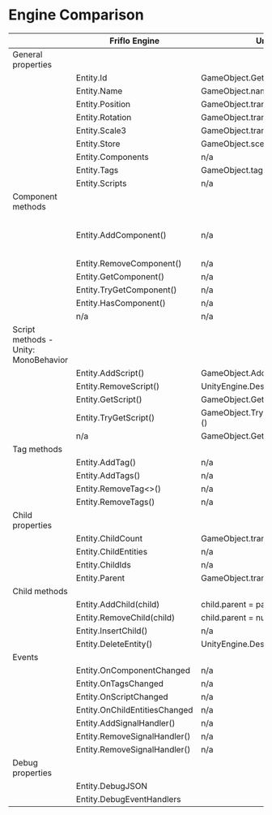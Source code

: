 
# Engine Comparison


|   | Friflo Engine                             | Unity                                     | Godot                                     |
| - | ----------------------------------------- | ----------------------------------------- | ----------------------------------------- |
| General properties                                                                                                                    |
|   | Entity.Id                                 | GameObject.GetInstanceID()                |                                           |
|   | Entity.Name                               | GameObject.name                           |                                           |
|   | Entity.Position                           | GameObject.transform.position             |                                           |
|   | Entity.Rotation                           | GameObject.transform.rotation             |                                           |
|   | Entity.Scale3                             | GameObject.transform.localScale           |                                           |
|   | Entity.Store                              | GameObject.scene                          |                                           |
|   | Entity.Components                         | n/a                                       |                                           |
|   | Entity.Tags                               | GameObject.tag                            |                                           |
|   | Entity.Scripts                            | n/a                                       |                                           |
| Component methods                                                                                                                     |
|   | Entity.AddComponent<T>()                  | n/a                                       | n/a engine is OOP                         |
|   | Entity.RemoveComponent<T>()               | n/a                                       |                                           |
|   | Entity.GetComponent<T>()                  | n/a                                       |                                           |
|   | Entity.TryGetComponent<T>()               | n/a                                       |                                           |
|   | Entity.HasComponent<T>()                  | n/a                                       |                                           |
|   | n/a                                       | n/a                                       |                                           |
| Script methods - Unity: MonoBehavior                                                                                                  |
|   | Entity.AddScript<T>()                     | GameObject.AddComponent<>()               |                                           |
|   | Entity.RemoveScript<T>()                  | UnityEngine.Destroy(object)               |                                           |
|   | Entity.GetScript<T>()                     | GameObject.GetComponent<>()               |                                           |
|   | Entity.TryGetScript<T>()                  | GameObject.TryGetComponent<>()            |                                           |
|   | n/a                                       | GameObject.GetComponents<>()              |                                           |
| Tag methods                                                                                                                           |
|   | Entity.AddTag<T>()                        | n/a                                       |                                           |
|   | Entity.AddTags()                          | n/a                                       |                                           |
|   | Entity.RemoveTag<>()                      | n/a                                       |                                           |
|   | Entity.RemoveTags()                       | n/a                                       |                                           |
| Child properties                                                                                                                      |
|   | Entity.ChildCount                         | GameObject.transform.childCount           |                                           |
|   | Entity.ChildEntities                      | n/a                                       |                                           |
|   | Entity.ChildIds                           | n/a                                       |                                           |
|   | Entity.Parent                             | GameObject.transform.parent               |                                           |
| Child methods                                                                                                                         |
|   | Entity.AddChild(child)                    | child.parent = parent                     |                                           |
|   | Entity.RemoveChild(child)                 | child.parent = null                       |                                           |
|   | Entity.InsertChild()                      | n/a                                       |                                           |
|   | Entity.DeleteEntity()                     | UnityEngine.Destroy(gameObject)           |                                           |
| Events                                                                                                                                |
|   | Entity.OnComponentChanged                 | n/a                                       |                                           |
|   | Entity.OnTagsChanged                      | n/a                                       |                                           |
|   | Entity.OnScriptChanged                    | n/a                                       |                                           |
|   | Entity.OnChildEntitiesChanged             | n/a                                       |                                           |
|   | Entity.AddSignalHandler()                 | n/a                                       |                                           |
|   | Entity.RemoveSignalHandler()              | n/a                                       |                                           |
|   | Entity.RemoveSignalHandler()              | n/a                                       |                                           |
| Debug properties                                                                                                                      |
|   | Entity.DebugJSON                          |                                           |                                           |
|   | Entity.DebugEventHandlers                 |                                           |                                           |
